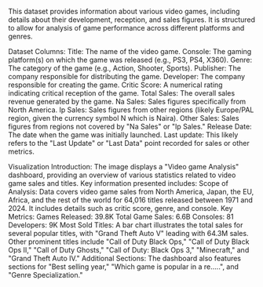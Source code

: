 This dataset provides information about various video games, including details about their development, reception, and sales figures. It is structured to allow for analysis of game performance across different platforms and genres.

Dataset Columns:
Title: The name of the video game.
Console: The gaming platform(s) on which the game was released (e.g., PS3, PS4, X360).
Genre: The category of the game (e.g., Action, Shooter, Sports).
Publisher: The company responsible for distributing the game.
Developer: The company responsible for creating the game.
Critic Score: A numerical rating indicating critical reception of the game.
Total Sales: The overall sales revenue generated by the game.
Na Sales: Sales figures specifically from North America.
Ip Sales: Sales figures from other regions (likely Europe/PAL region, given the currency symbol N which is Naira).
Other Sales: Sales figures from regions not covered by "Na Sales" or "Ip Sales."
Release Date: The date when the game was initially launched.
Last update: This likely refers to the "Last Update" or "Last Data" point recorded for sales or other metrics.

Visualization
Introduction: 
The image displays a "Video game Analysis" dashboard, providing an overview of various statistics related to video game sales and titles.
Key information presented includes:
Scope of Analysis: Data covers video game sales from North America, Japan, the EU, Africa, and the rest of the world for 64,016 titles released between 1971 and 2024. It includes details such as critic score, genre, and console.
Key Metrics:
Games Released: 39.8K
Total Game Sales: 6.6B
Consoles: 81
Developers: 9K
Most Sold Titles: A bar chart illustrates the total sales for several popular titles, with "Grand Theft Auto V" leading with 64.3M sales. Other prominent titles include "Call of Duty Black Ops," "Call of Duty Black Ops II," "Call of Duty Ghosts," "Call of Duty: Black Ops 3," "Minecraft," and "Grand Theft Auto IV."
Additional Sections: The dashboard also features sections for "Best selling year," "Which game is popular in a re.....", and "Genre Specialization."